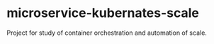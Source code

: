 # microservice-kubernates-scale
Project for study of container orchestration and automation of scale.
